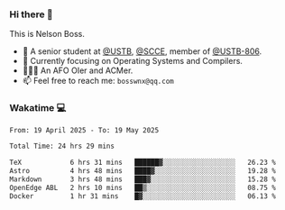 ### Hi there 👋

<!--
**bosswnx/bosswnx** is a ✨ _special_ ✨ repository because its `README.md` (this file) appears on your GitHub profile.

Here are some ideas to get you started:

- 🔭 I’m currently working on ...
- 🌱 I’m currently learning ...
- 👯 I’m looking to collaborate on ...
- 🤔 I’m looking for help with ...
- 💬 Ask me about ...
- 📫 How to reach me: ...
- 😄 Pronouns: ...
- ⚡ Fun fact: ...
-->

This is Nelson Boss.

- 🏫 A senior student at [@USTB](https://www.ustb.edu.cn/), [@SCCE](https://scce.ustb.edu.cn/), member of [@USTB-806](https://ustb-806.github.io/).
- 🌱 Currently focusing on Operating Systems and Compilers.
- 🧑🏻‍💻 An AFO OIer and ACMer.
- 📫 Feel free to reach me: `bosswnx@qq.com`

### Wakatime 💻

<!--START_SECTION:waka-->

```txt
From: 19 April 2025 - To: 19 May 2025

Total Time: 24 hrs 29 mins

TeX            6 hrs 31 mins   ██████▓░░░░░░░░░░░░░░░░░░   26.23 %
Astro          4 hrs 48 mins   ████▓░░░░░░░░░░░░░░░░░░░░   19.28 %
Markdown       3 hrs 48 mins   ███▓░░░░░░░░░░░░░░░░░░░░░   15.28 %
OpenEdge ABL   2 hrs 10 mins   ██▒░░░░░░░░░░░░░░░░░░░░░░   08.75 %
Docker         1 hr 31 mins    █▓░░░░░░░░░░░░░░░░░░░░░░░   06.13 %
```

<!--END_SECTION:waka-->
